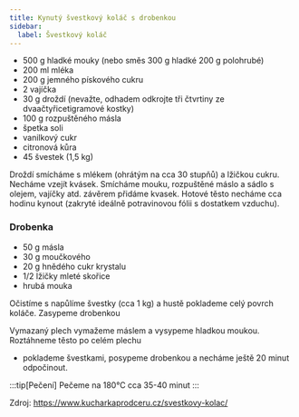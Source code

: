 ```yaml
---
title: Kynutý švestkový koláč s drobenkou
sidebar:
  label: Švestkový koláč
---
```


- 500 g hladké mouky (nebo směs 300 g hladké 200 g polohrubé)
- 200 ml mléka
- 200 g jemného pískového cukru
- 2 vajíčka
- 30 g droždí (nevažte, odhadem odkrojte tři čtvrtiny ze dvaačtyřicetigramové
  kostky)
- 100 g rozpuštěného másla
- špetka soli
- vanilkový cukr
- citronová kůra
- 45 švestek (1,5 kg)

Droždí smícháme s mlékem (ohrátým na cca 30 stupňů) a lžičkou cukru. Necháme
vzejít kvásek. Smícháme mouku, rozpuštěné máslo a sádlo s olejem, vajíčky atd.
závěrem přidáme kvasek. Hotové těsto necháme cca hodinu kynout (zakryté ideálně
potravinovou fólii s dostatkem vzduchu).

### Drobenka

- 50 g másla
- 30 g moučkového
- 20 g hnědého cukr krystalu
- 1/2 lžičky mleté skořice
- hrubá mouka

Očistíme s napůlíme švestky (cca 1 kg) a hustě poklademe celý povrch koláče.
Zasypeme drobenkou

Vymazaný plech vymažeme máslem a vysypeme hladkou moukou. Roztáhneme těsto po
celém plechu

- poklademe švestkami, posypeme drobenkou a necháme ještě 20 minut odpočinout.

:::tip[Pečení]
Pečeme na 180°C cca 35-40 minut
:::

Zdroj: https://www.kucharkaprodceru.cz/svestkovy-kolac/
